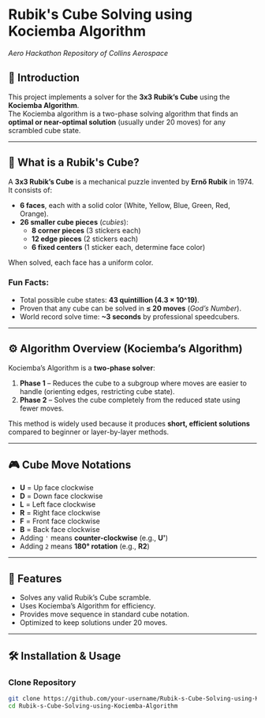 # Rubik's Cube Solving using Kociemba Algorithm  
*Aero Hackathon Repository of Collins Aerospace*  

## 📌 Introduction  
This project implements a solver for the **3x3 Rubik’s Cube** using the **Kociemba Algorithm**.  
The Kociemba algorithm is a two-phase solving algorithm that finds an **optimal or near-optimal solution** (usually under 20 moves) for any scrambled cube state.  

---

## 🧩 What is a Rubik's Cube?  
A **3x3 Rubik’s Cube** is a mechanical puzzle invented by **Ernő Rubik** in 1974. It consists of:  

- **6 faces**, each with a solid color (White, Yellow, Blue, Green, Red, Orange).  
- **26 smaller cube pieces** (*cubies*):  
  - **8 corner pieces** (3 stickers each)  
  - **12 edge pieces** (2 stickers each)  
  - **6 fixed centers** (1 sticker each, determine face color)  

When solved, each face has a uniform color.  

### Fun Facts:  
- Total possible cube states: **43 quintillion (4.3 × 10^19)**.  
- Proven that any cube can be solved in **≤ 20 moves** (*God’s Number*).  
- World record solve time: **~3 seconds** by professional speedcubers.  

---

## ⚙️ Algorithm Overview (Kociemba’s Algorithm)  
Kociemba’s Algorithm is a **two-phase solver**:  

1. **Phase 1** – Reduces the cube to a subgroup where moves are easier to handle (orienting edges, restricting cube state).  
2. **Phase 2** – Solves the cube completely from the reduced state using fewer moves.  

This method is widely used because it produces **short, efficient solutions** compared to beginner or layer-by-layer methods.  

---

## 🎮 Cube Move Notations  
- **U** = Up face clockwise  
- **D** = Down face clockwise  
- **L** = Left face clockwise  
- **R** = Right face clockwise  
- **F** = Front face clockwise  
- **B** = Back face clockwise  
- Adding `'` means **counter-clockwise** (e.g., **U'**)  
- Adding `2` means **180° rotation** (e.g., **R2**)  

---

## 🚀 Features  
- Solves any valid Rubik’s Cube scramble.  
- Uses Kociemba’s Algorithm for efficiency.  
- Provides move sequence in standard cube notation.  
- Optimized to keep solutions under 20 moves.  

---

## 🛠️ Installation & Usage  

### Clone Repository  
```bash
git clone https://github.com/your-username/Rubik-s-Cube-Solving-using-Kociemba-Algorithm.git
cd Rubik-s-Cube-Solving-using-Kociemba-Algorithm


